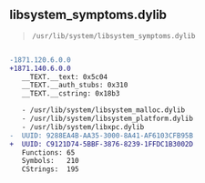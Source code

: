 ## libsystem_symptoms.dylib

> `/usr/lib/system/libsystem_symptoms.dylib`

```diff

-1871.120.6.0.0
+1871.140.6.0.0
   __TEXT.__text: 0x5c04
   __TEXT.__auth_stubs: 0x310
   __TEXT.__cstring: 0x18b3

   - /usr/lib/system/libsystem_malloc.dylib
   - /usr/lib/system/libsystem_platform.dylib
   - /usr/lib/system/libxpc.dylib
-  UUID: 9288EA4B-AA35-3000-8A41-AF6103CFB95B
+  UUID: C9121D74-5BBF-3876-8239-1FFDC1B3002D
   Functions: 65
   Symbols:   210
   CStrings:  195

```
